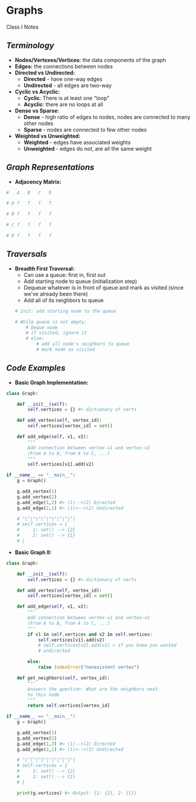 # Graphs
Class I Notes

## ***Terminology***
- **Nodes/Vertexes/Vertices**: the data components of the graph
- **Edges:** the connections between nodes
- **Directed vs Undirected:**
    - **Directed** - have one-way edges
    - **Undirected** - all edges are two-way
- **Cyclic vs Acyclic:**
    - **Cyclic**: There is at least one "loop"
    - **Acyclic**: there are no loops at all
- **Dense vs Sparse:**
    - **Dense** - high ratio of edges to nodes, nodes are connected to many other nodes
    - **Sparse** - nodes are connected to few other nodes
- **Weighted vs Unweighted:**
    - **Weighted** - edges have associated weights
    - **Unweighted** - edges do not, are all the same weight

## ***Graph Representations***
- **Adjacency Matrix:**
```py
#   A   B   C   D

# A f   T   T   T

# B f   f   f   T

# C f   f   f   f

# D f   f   f   f
```

## ***Traversals***
- **Breadth First Traversal:**
    - Can use a queue: first in, first out
    - Add starting node to queue (initialization step)
    - Dequeue whatever is in front of queue and mark as visited (since we've already been there)
    - Add all of its neighbors to queue
    ```py
    # Init: add starting node to the queue

    # While queue is not empty:
        # Deque node
        # if visited, ignore it
        # else:
            # add all node's neighbors to queue
            # mark node as visited
    ```

## ***Code Examples***
- **Basic Graph Implementation:**
```py
class Graph:

    def __init__(self):
        self.vertices = {} #> dictionary of verts

    def add_vertex(self, vertex_id):
        self.vertices[vertex_id] = set()

    def add_edge(self, v1, v2):
        """
        Add connection between vertex-v1 and vertex-v2
        (From A to B, from A to C, ...)
        """
        self.vertices[v1].add(v2)

if __name__ == "__main__":
    g = Graph()

    g.add_vertex(1)
    g.add_vertex(2)
    g.add_edge(1,2) #> (1)-->(2) Directed
    g.add_edge(2,1) #> (1)<-->(2) Undirected

    # ^|^|^|^|^|^|^|^|^|^|
    # self.vertices = {
    #     1: set() --> {2}
    #     2: set() --> {1}
    # }
```
- **Basic Graph II:**
```py
class Graph:

    def __init__(self):
        self.vertices = {} #> dictionary of verts

    def add_vertex(self, vertex_id):
        self.vertices[vertex_id] = set()

    def add_edge(self, v1, v2):
        """
        Add connection between vertex-v1 and vertex-v2
        (From A to B, from A to C, ...)
        """
        if v1 in self.vertices and v2 in self.vertices:
            self.vertices[v1].add(v2)
            # self.vertices[v2].add(v1) > if you knew you wanted
            # undirected

        else:
            raise IndexError("nonexistent vertex")

    def get_neighbors(self, vertex_id):
        """
        Answers the question: What are the neighbors next 
        to this node
        """
        return self.vertices[vertex_id]

if __name__ == "__main__":
    g = Graph()

    g.add_vertex(1)
    g.add_vertex(2)
    g.add_edge(1,2) #> (1)-->(2) Directed
    g.add_edge(2,1) #> (1)<-->(2) Undirected

    # ^|^|^|^|^|^|^|^|^|^|
    # self.vertices = {
    #     1: set() --> {2}
    #     2: set() --> {1}
    # }

    print(g.vertices) #> Output: {1: {2}, 2: {1}}
```
